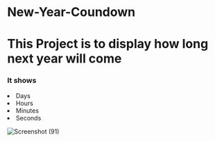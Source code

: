 # New-Year-Coundown

<h1>This Project is to display how long next year will come </h1>

<h3>It shows</h3>
<li>Days</li>
<li>Hours</li>
<li>Minutes</li>
<li>Seconds</li>







![Screenshot (91)](https://github.com/gowrisankar0/New-Year-Coundown/assets/113678338/0b5916fe-9466-4abb-a6a4-c1efe597946b)
